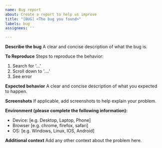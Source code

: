 ```yaml
---
name: Bug report
about: Create a report to help us improve
title: "[BUG] <The bug you found>"
labels: bug
assignees: ''

---
```


**Describe the bug**
A clear and concise description of what the bug is.

**To Reproduce**
Steps to reproduce the behavior:
1. Search for '...'
2. Scroll down to '....'
4. See error

**Expected behavior**
A clear and concise description of what you expected to happen.

**Screenshots**
If applicable, add screenshots to help explain your problem.

**Environment (please complete the following information):**
 - Device: [e.g. Desktop, Laptop, Phone]
 - Browser [e.g. chrome, firefox, safari]
 - OS: [e.g. Windows, Linux, IOS, Android]

**Additional context**
Add any other context about the problem here.
